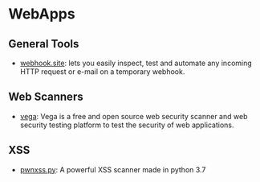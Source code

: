 # WebApps

## General Tools
- [webhook.site](https://webhook.site/): lets you easily inspect, test and automate any incoming HTTP request or e-mail on a temporary webhook.

## Web Scanners
- [vega](https://subgraph.com/vega/): Vega is a free and open source web security scanner and web security testing platform to test the security of web applications.

## XSS
- [pwnxss.py](https://github.com/pwn0sec/PwnXSS): A powerful XSS scanner made in python 3.7
